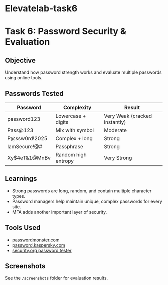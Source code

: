 # Elevatelab-task6
# Task 6: Password Security & Evaluation

## Objective
Understand how password strength works and evaluate multiple passwords using online tools.

## Passwords Tested
| Password        | Complexity                         | Result                        |
|-----------------|-------------------------------------|-------------------------------|
| password123     | Lowercase + digits                 | Very Weak (cracked instantly) |
| Pass@123        | Mix with symbol                    | Moderate                      |
| P@ssw0rd!2025   | Complex + long                     | Strong                        |
| IamSecure!@#    | Passphrase                         | Strong                        |
| Xy$4eT&1@MnBv   | Random high entropy                | Very Strong                   |

## Learnings
- Strong passwords are long, random, and contain multiple character types.
- Password managers help maintain unique, complex passwords for every site.
- MFA adds another important layer of security.

## Tools Used
- [passwordmonster.com](https://passwordmonster.com)
- [password.kaspersky.com](https://password.kaspersky.com)
- [security.org password tester](https://security.org)

## Screenshots
See the `/screenshots` folder for evaluation results.
